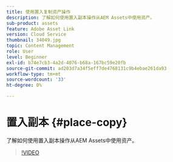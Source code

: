 ```yaml
---
title: 使用置入复制资产操作
description: 了解如何使用置入副本操作从AEM Assets中使用资产。
sub-product: assets
feature: Adobe Asset Link
version: Cloud Service
thumbnail: 34049.jpg
topic: Content Management
role: User
level: Beginner
exl-id: b74e7cb3-4a2d-4076-b68a-167bc59e20fb
source-git-commit: ad203d7a34f5eff7de4768131c9b4ebae261da93
workflow-type: tm+mt
source-wordcount: '33'
ht-degree: 0%

---
```


# 置入副本 {#place-copy}

了解如何使用置入副本操作从AEM Assets中使用资产。

>[!VIDEO](https://video.tv.adobe.com/v/34049/?quality=12)
